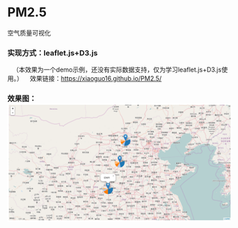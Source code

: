 # PM2.5
空气质量可视化
### 实现方式：leaflet.js+D3.js
    （本效果为一个demo示例，还没有实际数据支持，仅为学习leaflet.js+D3.js使用。）
    效果链接：https://xiaoguo16.github.io/PM2.5/
### 效果图：![实现效果截图](https://github.com/xiaoguo16/PM2.5/blob/master/PM2.5.png)
